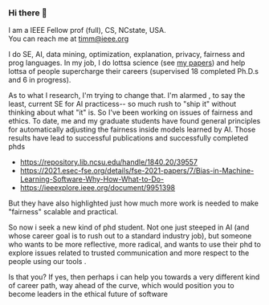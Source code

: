 ### Hi there 👋

I am a IEEE Fellow prof (full), CS, NCstate, USA.   
You can reach me at timm@ieee.org

I do SE, AI, data mining, optimization, explanation, privacy, fairness and prog languages.
In my job, I do lottsa science (see [my papers](https://scholar.google.com/citations?user=7htTUTgmLtUC&hl=en)) and help lottsa of people supercharge their careers (supervised 18 completed Ph.D.s and 6 in progress). 

As to what I research, I'm trying to change that.  I'm alarmed , to say the least,   current      SE for AI practicess--  so much rush to "ship it" without thinking about what "it" is. So I've been working on  issues of fairness and ethics.  To date, me and my graduate students have found general principles for automatically adjusting the fairness inside models learned by AI. Those results have lead to successful publications and successfully completed phds 

- https://repository.lib.ncsu.edu/handle/1840.20/39557
- https://2021.esec-fse.org/details/fse-2021-papers/7/Bias-in-Machine-Learning-Software-Why-How-What-to-Do-
-  https://ieeexplore.ieee.org/document/9951398

But they have also  highlighted just how much more work is needed to  make "fairness" scalable and practical.

So now i seek a new kind of phd student. Not one just steeped in AI (and whose career goal is to rush out to a standard industry job),  but someone who wants to be more reflective, more radical, and wants to use their phd to explore issues related to trusted communication   and more respect to the people using our tools . 

Is that you? If yes, then  perhaps i can help you towards a  very different kind of career path,  way ahead of the curve, which would position you to become leaders in the ethical future of software


<!--
**timm/timm** is a ✨ _special_ ✨ repository because its `README.md` (this file) appears on your GitHub profile.

Here are some ideas to get you started:

- 🔭 I’m currently working on ...
- 🌱 I’m currently learning ...
- 👯 I’m looking to collaborate on ...
- 🤔 I’m looking for help with ...
- 💬 Ask me about ...
- 📫 How to reach me: ...
- 😄 Pronouns: ...
- ⚡ Fun fact: ...
-->
